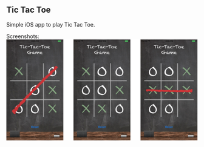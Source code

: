 ## Tic Tac Toe

Simple iOS app to play Tic Tac Toe.

Screenshots:
![TicTacToe](images/tictactoe.png)
